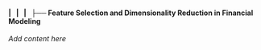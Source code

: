 #### |   |   |   ├── Feature Selection and Dimensionality Reduction in Financial Modeling

*Add content here*